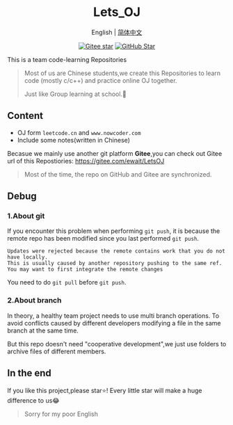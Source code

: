 <h1 align="center">Lets_OJ</h1>


<div align="center">

English | [简体中文](./README.md)

[![Gitee star](https://gitee.com/ewait/LetsOJ/badge/star.svg?theme=white)](https://gitee.com/ewait/LetsOJ/stargazers)
[![GitHub Star](https://img.shields.io/github/stars/Aewait/Lets_OJ?style=social)](https://github.com/Aewait/Lets_OJ)

</div>

This is a team code-learning Repositories

> Most of us are Chinese students,we create this Repositories to learn code (mostly c/c++) and practice online OJ together.   
> 
> Just like Group learning at school.🎐

## Content

* OJ form `leetcode.cn` and `www.nowcoder.com`
* Include some notes(written in Chinese)

Becasue we mainly use another git platform **Gitee**,you can check out Gitee url of this Repostiories: https://gitee.com/ewait/LetsOJ

> Most of the time, the repo on GitHub and Gitee are synchronized.

## Debug
### 1.About git
If you encounter this problem when  performing `git push`, it is because the remote repo has been modified since you last performed `git push`.
~~~
Updates were rejected because the remote contains work that you do not have locally. 
This is usually caused by another repository pushing to the same ref. 
You may want to first integrate the remote changes
~~~

You need to do `git pull` before `git push`.

###  2.About branch

In theory, a healthy team project needs to use multi branch operations. To avoid conflicts caused by different developers modifying a file in the same branch at the same time.

But this repo doesn't need "cooperative development",we just use folders to archive  files of different members.


## In the end
If you like this project,please star⭐!
Every little star will make a huge difference to us😂

> Sorry for my poor English
